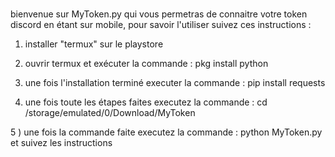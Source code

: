 #

bienvenue sur MyToken.py qui vous permetras
de connaitre votre token discord en étant sur
mobile, pour savoir l'utiliser suivez ces instructions :

1) installer "termux" sur le playstore

2) ouvrir termux et exécuter la commande :
pkg install python 

3) une fois l'installation terminé executer la
commande :
pip install requests

4) une fois toute les étapes faites executez la
commande : 
cd /storage/emulated/0/Download/MyToken

5 ) une fois la commande faite executez la
commande :
python MyToken.py
et suivez les instructions 

